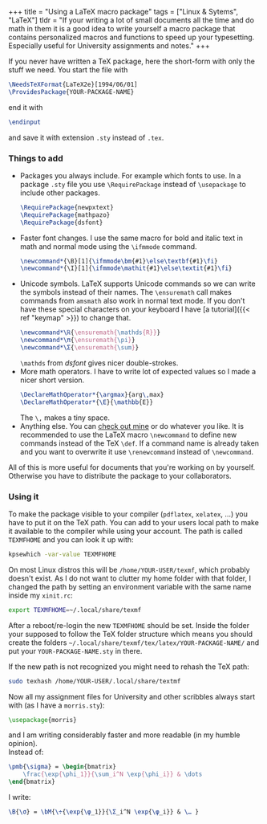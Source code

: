 +++
title = "Using a LaTeX macro package"
tags = ["Linux & Sytems", "LaTeX"]
tldr = "If your writing a lot of small documents all the time and do math in them it is a good idea to write yourself a macro package that contains personalized macros and functions to speed up your typesetting. Especially useful for University assignments and notes."
+++


If you never have written a TeX package, here the short-form with only the stuff
we need. You start the file with


```latex
\NeedsTeXFormat{LaTeX2e}[1994/06/01]
\ProvidesPackage{YOUR-PACKAGE-NAME}
```

end it with

```latex
\endinput
```

and save it with extension `.sty` instead of `.tex`.

### Things to add

-   Packages you always include. For example which fonts to use. In a
    package `.sty` file you use `\RequirePackage` instead
    of `\usepackage` to include other packages.
    ```latex
    \RequirePackage{newpxtext}
    \RequirePackage{mathpazo}
    \RequirePackage{dsfont}
    ```
-   Faster font changes. I use the same macro for bold and italic text in
    math and normal mode using the `\ifmmode` command.
    ```latex
    \newcommand*{\B}[1]{\ifmmode\bm{#1}\else\textbf{#1}\fi}
    \newcommand*{\I}[1]{\ifmmode\mathit{#1}\else\textit{#1}\fi}
    ```
-   Unicode symbols. LaTeX supports Unicode commands so we can write the
    symbols instead of their names. The `\ensuremath` call makes
    commands from `amsmath` also work in normal text mode. If you
    don't have these special characters on your keyboard I have
    [a tutorial]({{< ref "keymap" >}}) to change that.
    ```latex
    \newcommand*\ℝ{\ensuremath{\mathds{R}}}
    \newcommand*\π{\ensuremath{\pi}}
    \newcommand*\Σ{\ensuremath{\sum}}
    ```
    `\mathds` from _dsfont_ gives nicer double-strokes.
-   More math operators. I have to write lot of expected values so I made a
    nicer short version.
    ```latex
    \DeclareMathOperator*{\argmax}{arg\,max}
    \DeclareMathOperator*{\E}{\mathbb{E}}
    ```
    The `\,` makes a tiny space.
-   Anything else. You can <a href="https://github.com/morris-frank/latex-templates/blob/master/morris.sty">check out mine</a>
    or do whatever you like. It is recommended to use the LaTeX macro
    `\newcommand` to define new commands instead of the TeX
    `\def`. If a command name is already taken and you want to
    overwrite it use `\renewcommand` instead of
    `\newcommand`.

All of this is more useful for documents that you're working on by
yourself. Otherwise you have to distribute the package to your collaborators.

### Using it

To make the package visible to your compiler (`pdflatex`,
`xelatex`, …) you have to put it on the TeX path. You can add to your
users local path to make it available to the compiler while using your account.
The path is called `TEXMFHOME` and you can look it up with:

```bash
kpsewhich -var-value TEXMFHOME
```

On most Linux distros this will be `/home/YOUR-USER/texmf`, which
probably doesn't exist. As I do not want to clutter my home folder with that
folder, I changed the path by setting an environment variable with the same
name inside my `xinit.rc`:

```bash
export TEXMFHOME=~/.local/share/texmf
```

After a reboot/re-login the new `TEXMFHOME` should be set. Inside
the folder your supposed to follow the TeX folder structure which means you
should create the folders `~/.local/share/texmf/tex/latex/YOUR-PACKAGE-NAME/`
and put your `YOUR-PACKAGE-NAME.sty` in there.

If the new path is not recognized you might need to rehash the TeX path:

```bash
sudo texhash /home/YOUR-USER/.local/share/textmf
```

Now all my assignment files for University and other scribbles always start
with (as I have a `morris.sty`):

```latex
\usepackage{morris}
```

and I am writing considerably faster and more readable (in my humble opinion).<br>
Instead of:

```latex
\pmb{\sigma} = \begin{bmatrix}
    \frac{\exp{\phi_1}}{\sum_i^N \exp{\phi_i}} & \dots
\end{bmatrix}
```

I write:

```latex
\B{\σ} = \bM{\÷{\exp{\φ_1}}{\Σ_i^N \exp{\φ_i}} & \… }
```
